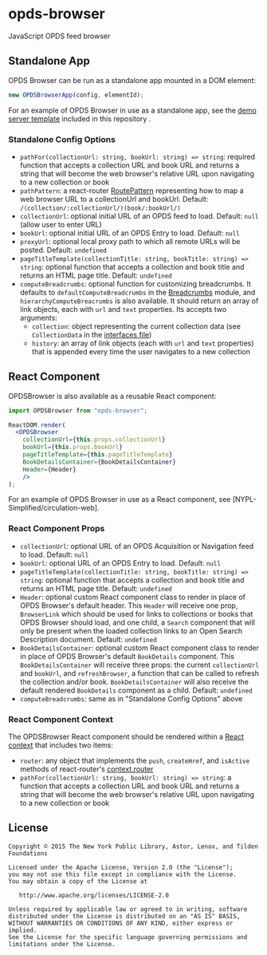 # opds-browser
JavaScript OPDS feed browser

## Standalone App
OPDS Browser can be run as a standalone app mounted in a DOM element:

```javascript
new OPDSBrowserApp(config, elementId);
```

For an example of OPDS Browser in use as a standalone app, see the [demo server template](packages/server/views/index.html.ejs) included in this repository .

### Standalone Config Options

- `pathFor(collectionUrl: string, bookUrl: string) => string`: required function that accepts a collection URL and book URL and returns a string that will become the web browser's relative URL upon navigating to a new collection or book
- `pathPattern`: a react-router [RoutePattern](reactjs/react-router/blob/master/docs/Glossary.md#routepattern) representing how to map a web browser URL to a collectionUrl and bookUrl. Default: `/(collection/:collectionUrl/)(book/:bookUrl/)`
- `collectionUrl`: optional initial URL of an OPDS feed to load. Default: `null` (allow user to enter URL)
- `bookUrl`: optional initial URL of an OPDS Entry to load. Default: `null`
- `proxyUrl`: optional local proxy path to which all remote URLs will be posted. Default: `undefined`
- `pageTitleTemplate(collectionTitle: string, bookTitle: string) => string`: optional function that accepts a collection and book title and returns an HTML page title. Default: `undefined`
- `computeBreadcrumbs`: optional function for customizing breadcrumbs. It defaults to `defaultComputeBreadcrumbs` in the [Breadcrumbs](packages/opds-browser/src/components/Breadcrumbs.tsx) module, and `hierarchyComputeBreacrumbs` is also available. It should return an array of link objects, each with `url` and `text` properties. Its accepts two arguments:
  - `collection`: object representing the current collection data (see `CollectionData` in the [interfaces file](packages/opds-browser/src/interfaces.ts))
  - `history`: an array of link objects (each with `url` and `text` properties) that is appended every time the user navigates to a new collection

## React Component
OPDSBrowser is also available as a reusable React component:

```jsx
import OPDSBrowser from "opds-browser";

ReactDOM.render(
  <OPDSBrowser
    collectionUrl={this.props.collectionUrl}
    bookUrl={this.props.bookUrl}
    pageTitleTemplate={this.pageTitleTemplate}
    BookDetailsContainer={BookDetailsContainer}
    Header={Header}
    />
);
```

For an example of OPDS Browser in use as a React component, see [NYPL-Simplified/circulation-web].

### React Component Props

- `collectionUrl`: optional URL of an OPDS Acquisition or Navigation feed to load. Default: `null`
- `bookUrl`: optional URL of an OPDS Entry to load. Default: `null`
- `pageTitleTemplate(collectionTitle: string, bookTitle: string) => string`: optional function that accepts a collection and book title and returns an HTML page title. Default: `undefined`
- `Header`: optional custom React component class to render in place of OPDS Browser's default header. This `Header` will receive one prop, `BrowserLink` which should be used for links to collections or books that OPDS Browser should load, and one child, a `Search` component that will only be present when the loaded collection links to an Open Search Description document. Default: `undefined`
- `BookDetailsContainer`: optional custom React component class to render in place of OPDS Browser's default `BookDetails` component. This `BookDetailsContainer` will receive three props: the current `collectionUrl` and `bookUrl`, and `refreshBrowser`, a function that can be called to refresh the collection and/or book. `BookDetailsContainer` will also receive the default rendered `BookDetails` component as a child. Default: `undefined`
- `computeBreadcrumbs`: same as in "Standalone Config Options" above

### React Component Context

The OPDSBrowser React component should be rendered within a [React context](https://facebook.github.io/react/docs/context.html) that includes two items:

- `router`: any object that implements the `push`, `createHref`, and `isActive` methods of react-router's [context.router](https://github.com/reactjs/react-router/blob/master/docs/API.md#contextrouter)
- `pathFor(collectionUrl: string, bookUrl: string) => string`: a function that accepts a collection URL and book URL and returns a string that will become the web browser's relative URL upon navigating to a new collection or book

## License

```
Copyright © 2015 The New York Public Library, Astor, Lenox, and Tilden Foundations

Licensed under the Apache License, Version 2.0 (the "License");
you may not use this file except in compliance with the License.
You may obtain a copy of the License at

   http://www.apache.org/licenses/LICENSE-2.0

Unless required by applicable law or agreed to in writing, software
distributed under the License is distributed on an "AS IS" BASIS,
WITHOUT WARRANTIES OR CONDITIONS OF ANY KIND, either express or implied.
See the License for the specific language governing permissions and
limitations under the License.
```

